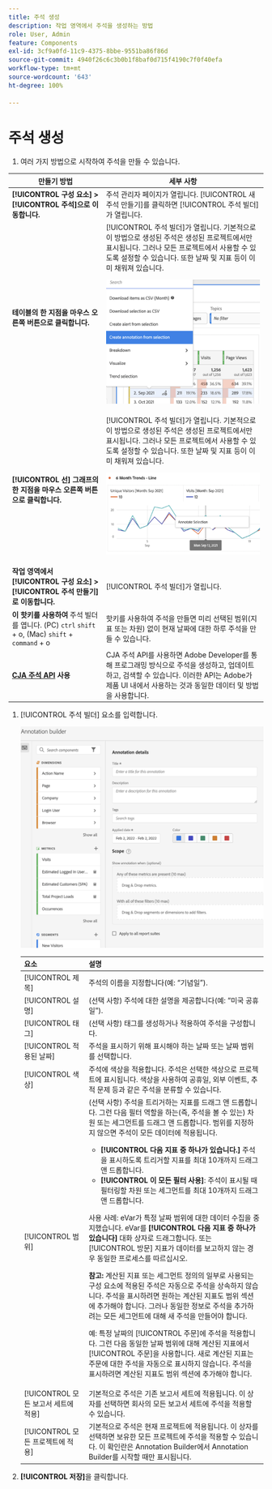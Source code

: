 ```yaml
---
title: 주석 생성
description: 작업 영역에서 주석을 생성하는 방법
role: User, Admin
feature: Components
exl-id: 3cf9a0fd-11c9-4375-8bbe-9551ba86f86d
source-git-commit: 4940f26c6c3b0b1f8baf0d715f4190c7f0f40efa
workflow-type: tm+mt
source-wordcount: '643'
ht-degree: 100%

---
```


# 주석 생성

1. 여러 가지 방법으로 시작하여 주석을 만들 수 있습니다.

| 만들기 방법 | 세부 사항 |
| --- | --- |
| **[!UICONTROL 구성 요소] > [!UICONTROL 주석]으로 이동합니다.** | 주석 관리자 페이지가 열립니다. [!UICONTROL 새 주석 만들기]를 클릭하면 [!UICONTROL 주석 빌더]가 열립니다. |
| **테이블의 한 지점을 마우스 오른쪽 버튼으로 클릭합니다.** | [!UICONTROL 주석 빌더]가 열립니다. 기본적으로 이 방법으로 생성된 주석은 생성된 프로젝트에서만 표시됩니다. 그러나 모든 프로젝트에서 사용할 수 있도록 설정할 수 있습니다. 또한 날짜 및 지표 등이 이미 채워져 있습니다.<p>![](assets/annotate-table.png) |
| **[!UICONTROL 선] 그래프의 한 지점을 마우스 오른쪽 버튼으로 클릭합니다.** | [!UICONTROL 주석 빌더]가 열립니다. 기본적으로 이 방법으로 생성된 주석은 생성된 프로젝트에서만 표시됩니다. 그러나 모든 프로젝트에서 사용할 수 있도록 설정할 수 있습니다. 또한 날짜 및 지표 등이 이미 채워져 있습니다.<p>![](assets/annotate-line.png) |
| **작업 영역에서 [!UICONTROL 구성 요소] > [!UICONTROL 주석 만들기]로 이동합니다.** | [!UICONTROL 주석 빌더]가 열립니다. |
| **이 핫키를 사용하여** 주석 빌더를 엽니다. (PC) `ctrl` `shift` + o, (Mac) `shift` + `command` + o | 핫키를 사용하여 주석을 만들면 미리 선택된 범위(지표 또는 차원) 없이 현재 날짜에 대한 하루 주석을 만들 수 있습니다. |
| **[CJA 주석 API](https://developer.adobe.com/cja-apis/docs/endpoints/annotations/) 사용** | CJA 주석 API를 사용하면 Adobe Developer를 통해 프로그래밍 방식으로 주석을 생성하고, 업데이트하고, 검색할 수 있습니다. 이러한 API는 Adobe가 제품 UI 내에서 사용하는 것과 동일한 데이터 및 방법을 사용합니다. |

1. [!UICONTROL 주석 빌더] 요소를 입력합니다.

   ![](assets/ann-builder.png)

   | 요소 | 설명 |
   | --- | --- |
   | [!UICONTROL 제목] | 주석의 이름을 지정합니다(예: “기념일”). |
   | [!UICONTROL 설명] | (선택 사항) 주석에 대한 설명을 제공합니다(예: “미국 공휴일”). |
   | [!UICONTROL 태그] | (선택 사항) 태그를 생성하거나 적용하여 주석을 구성합니다. |
   | [!UICONTROL 적용된 날짜] | 주석을 표시하기 위해 표시해야 하는 날짜 또는 날짜 범위를 선택합니다. |
   | [!UICONTROL 색상] | 주석에 색상을 적용합니다. 주석은 선택한 색상으로 프로젝트에 표시됩니다. 색상을 사용하여 공휴일, 외부 이벤트, 추적 문제 등과 같은 주석을 분류할 수 있습니다. |
   | [!UICONTROL 범위] | (선택 사항) 주석을 트리거하는 지표를 드래그 앤 드롭합니다. 그런 다음 필터 역할을 하는(즉, 주석을 볼 수 있는) 차원 또는 세그먼트를 드래그 앤 드롭합니다. 범위를 지정하지 않으면 주석이 모든 데이터에 적용됩니다.<ul><li>**[!UICONTROL 다음 지표 중 하나가 있습니다.]** 주석을 표시하도록 트리거할 지표를 최대 10개까지 드래그 앤 드롭합니다.</li><li>**[!UICONTROL 이 모든 필터 사용]**: 주석이 표시될 때 필터링할 차원 또는 세그먼트를 최대 10개까지 드래그 앤 드롭합니다.</li></ul><p>사용 사례: eVar가 특정 날짜 범위에 대한 데이터 수집을 중지했습니다. eVar를 **[!UICONTROL 다음 지표 중 하나가 있습니다]** 대화 상자로 드래그합니다. 또는 [!UICONTROL 방문] 지표가 데이터를 보고하지 않는 경우 동일한 프로세스를 따르십시오.<p>**참고:** 계산된 지표 또는 세그먼트 정의의 일부로 사용되는 구성 요소에 적용된 주석은 자동으로 주석을 상속하지 않습니다. 주석을 표시하려면 원하는 계산된 지표도 범위 섹션에 추가해야 합니다. 그러나 동일한 정보로 주석을 추가하려는 모든 세그먼트에 대해 새 주석을 만들어야 합니다.<p>예: 특정 날짜의 [!UICONTROL 주문]에 주석을 적용합니다. 그런 다음 동일한 날짜 범위에 대해 계산된 지표에서 [!UICONTROL 주문]을 사용합니다. 새로 계산된 지표는 주문에 대한 주석을 자동으로 표시하지 않습니다. 주석을 표시하려면 계산된 지표도 범위 섹션에 추가해야 합니다. |
   | [!UICONTROL 모든 보고서 세트에 적용] | 기본적으로 주석은 기존 보고서 세트에 적용됩니다. 이 상자를 선택하면 회사의 모든 보고서 세트에 주석을 적용할 수 있습니다. |
   | [!UICONTROL 모든 프로젝트에 적용] | 기본적으로 주석은 현재 프로젝트에 적용됩니다. 이 상자를 선택하면 보유한 모든 프로젝트에 주석을 적용할 수 있습니다. 이 확인란은 Annotation Builder에서 Annotation Builder를 시작할 때만 표시됩니다. |

1. **[!UICONTROL 저장]**&#x200B;을 클릭합니다.
